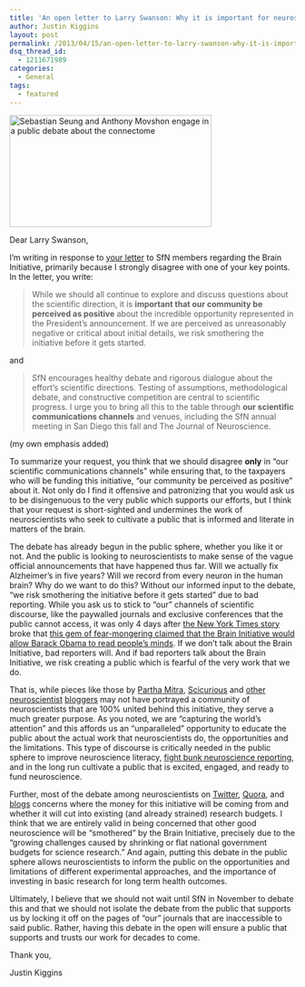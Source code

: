 ```yaml
---
title: 'An open letter to Larry Swanson: Why it is important for neuroscientists to debate the Brain Initiative in public'
author: Justin Kiggins
layout: post
permalink: /2013/04/15/an-open-letter-to-larry-swanson-why-it-is-important-for-neuroscientists-to-debate-the-brain-initiative-in-public/
dsq_thread_id:
  - 1211671989
categories:
  - General
tags:
  - featured
---
```

<img class="size-medium wp-image-408 alignright" alt="Sebastian Seung and Anthony Movshon engage in a public debate about the connectome" src="http://blog.justinkiggins.com/wp-content/uploads/2013/04/debate-356x197.png" width="356" height="197" />

Dear Larry Swanson,

I&#8217;m writing in response to [your letter][1] to SfN members regarding the Brain Initiative, primarily because I strongly disagree with one of your key points. In the letter, you write:

> While we should all continue to explore and discuss questions about the scientific direction, it is **important that our community be perceived as positive** about the incredible opportunity represented in the President’s announcement. If we are perceived as unreasonably negative or critical about initial details, we risk smothering the initiative before it gets started.

and

> SfN encourages healthy debate and rigorous dialogue about the effort’s scientific directions. Testing of assumptions, methodological debate, and constructive competition are central to scientific progress. I urge you to bring all this to the table through **our scientific communications channels** and venues, including the SfN annual meeting in San Diego this fall and The Journal of Neuroscience.

(my own emphasis added)

To summarize your request, you think that we should disagree **only** in &#8220;our scientific communications channels&#8221; while ensuring that, to the taxpayers who will be funding this initiative, &#8220;our community be perceived as positive&#8221; about it. Not only do I find it offensive and patronizing that you would ask us to be disingenuous to the very public which supports our efforts, but I think that your request is short-sighted and undermines the work of neuroscientists who seek to cultivate a public that is informed and literate in matters of the brain.

The debate has already begun in the public sphere, whether you like it or not. And the public is looking to neuroscientists to make sense of the vague official announcements that have happened thus far. Will we actually fix Alzheimer&#8217;s in five years? Will we record from every neuron in the human brain? Why do we want to do this? Without our informed input to the debate, &#8220;we risk smothering the initiative before it gets started&#8221; due to bad reporting. While you ask us to stick to &#8220;our&#8221; channels of scientific discourse, like the paywalled journals and exclusive conferences that the public cannot access, it was only 4 days after [the New York Times story][2] broke that [this gem of fear-mongering claimed that the Brain Initiative would allow Barack Obama to read people&#8217;s minds][3]. If we don&#8217;t talk about the Brain Initiative, bad reporters will. And if bad reporters talk about the Brain Initiative, we risk creating a public which is fearful of the very work that we do.

That is, while pieces like those by [Partha Mitra][4], [Scicurious][5] and [other][6] [neuroscientist][7] [bloggers][8] may not have portrayed a community of neuroscientists that are 100% united behind this initiative, they serve a much greater purpose. As you noted, we are &#8220;capturing the world’s attention&#8221; and this affords us an &#8220;unparalleled&#8221; opportunity to educate the public about the actual work that neuroscientists do, the opportunities and the limitations. This type of discourse is critically needed in the public sphere to improve neuroscience literacy, [fight bunk neuroscience reporting][9], and in the long run cultivate a public that is excited, engaged, and ready to fund neuroscience.

Further, most of the debate among neuroscientists on [Twitter][10], [Quora][11], and [blogs][8] concerns where the money for this initiative will be coming from and whether it will cut into existing (and already strained) research budgets. I think that we are entirely valid in being concerned that other good neuroscience will be &#8220;smothered&#8221; by the Brain Initiative, precisely due to the &#8220;growing challenges caused by shrinking or flat national government budgets for science research.&#8221; And again, putting this debate in the public sphere allows neuroscientists to inform the public on the opportunities and limitations of different experimental approaches, and the importance of investing in basic research for long term health outcomes.

Ultimately, I believe that we should not wait until SfN in November to debate this and that we should not isolate the debate from the public that supports us by locking it off on the pages of &#8220;our&#8221; journals that are inaccessible to said public. Rather, having this debate in the open will ensure a public that supports and trusts our work for decades to come.

Thank you,

Justin Kiggins

<span style="display:none">claimtoken-519e641d7f3d9</span>

 [1]: http://www.firstnerve.com/2013/04/society-for-neuroscience-president-shut.html
 [2]: http://www.nytimes.com/2013/02/18/science/project-seeks-to-build-map-of-human-brain.html?pagewanted=all&_r=0
 [3]: http://www.esquire.com/the-side/feature/obama-brain-control-map
 [4]: http://www.scientificamerican.com/article.cfm?id=whats-wrong-with-the-brain-activity-map-proposal
 [5]: http://blogs.scientificamerican.com/scicurious-brain/2013/04/08/the-brain-initiative-bam-or-bust/
 [6]: http://empiricalplanet.blogspot.com/2013/03/partha-mitra-makes-no-sense-to-me.html
 [7]: http://nucambiguous.wordpress.com/2013/04/08/the-moon-is-not-made-of-cheese-and-other-hypotheses/
 [8]: http://empiricalplanet.blogspot.com/2013/03/bam-links.html
 [9]: http://www.talyarkoni.org/blog/2011/10/01/the-new-york-times-blows-it-big-time-on-brain-imaging/
 [10]: https://twitter.com/search?q=%23braini&src=typd
 [11]: http://www.quora.com/Obama-Second-Term-2013%E2%80%932017/What-do-you-think-of-Obamas-proposed-BRAIN-Initiative